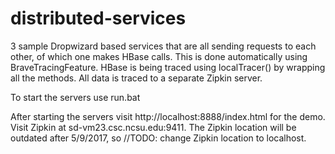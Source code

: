 # distributed-services
3 sample Dropwizard based services that are all sending requests to each other, of which one makes HBase calls. This is done automatically using BraveTracingFeature. HBase is being traced using localTracer() by wrapping all the methods. All data is traced to a separate Zipkin server.

To start the servers use run.bat

After starting the servers visit http://localhost:8888/index.html for the demo. Visit Zipkin at sd-vm23.csc.ncsu.edu:9411. The Zipkin location will be outdated after 5/9/2017, so //TODO: change Zipkin location to localhost.
